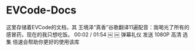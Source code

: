 # EVCode-Docs
这里存储着EVCode的文档，其 王境泽“真香”谷歌翻译11遍配音：我喝光了所有的感冒药，现在的我只想吃饭。 00:02 / 01:54 ￼ ￼ 弹幕礼仪 发送 1080P 高清 选集 倍速会帮助你更好的使用该库
